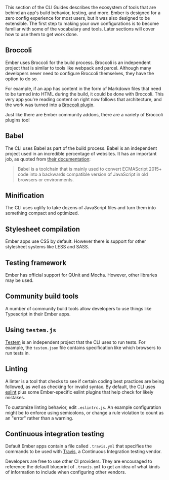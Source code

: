 This section of the CLI Guides describes the ecosystem of tools that are behind an app's build behavior, testing, and more.
Ember is designed for a zero config experience for most users, but it was also designed to be extensible.
The first step to making your own configurations is to become familiar with some of the vocabulary and tools.
Later sections will cover how to use them to get work done.

## Broccoli

Ember uses Broccoli for the build process. Broccoli is an independent project that is similar to tools like webpack and parcel. Although many developers never need to configure Broccoli themselves, they have the option to do so. 

For example, if an app has content in the form of Markdown files that need to be turned into HTML during the build, it could be done with Broccoli. This very app you're reading content on right now follows that architecture, and the work was turned into a [Broccoli plugin](https://github.com/stonecircle/broccoli-static-site-json).

Just like there are Ember community addons, there are a variety of Broccoli plugins too!

## Babel

The CLI uses Babel as part of the build process. Babel is an independent project used in an incredible percentage of websites. It has an important job, as quoted from [their documentation](https://babeljs.io/docs/en):

> Babel is a toolchain that is mainly used to convert ECMAScript 2015+ code into a backwards compatible version of JavaScript in old browsers or environments.

## Minification

The CLI uses uglify to take dozens of JavaScript files and turn them into something compact and optimized.

## Stylesheet compilation

Ember apps use CSS by default. However there is support for other stylesheet systems like LESS and SASS.

## Testing framework

Ember has official support for QUnit and Mocha. However, other libraries may be used.

## Community build tools

A number of community build tools allow developers to use things like Typescript in their Ember apps.

## Using `testem.js`

[Testem](https://github.com/testem/testem) is an independent project that the CLI uses to run tests. For example, the `testem.json` file contains specification like which browsers to run tests in.

## Linting

A linter is a tool that checks to see if certain coding best practices are being followed, as well as checking for invalid syntax. By default, the CLI uses [eslint](https://eslint.org) plus some Ember-specific eslint plugins that help check for likely mistakes.

To customize linting behavior, edit `.eslintrc.js`. An example configuration might be to enforce using semicolons, or change a rule violation to count as an "error" rather than a warning.

## Continuous integration testing

Default Ember apps contain a file called `.travis.yml` that specifies the commands to be used with [Travis](https://travis-ci.org/), a Continuous Integration testing vendor.

Developers are free to use other CI providers. They are encouraged to reference the default blueprint of `.travis.yml` to get an idea of what kinds of information to include when configuring other vendors.
